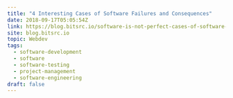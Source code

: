```yaml
---
title: "4 Interesting Cases of Software Failures and Consequences"
date: 2018-09-17T05:05:54Z
link: https://blog.bitsrc.io/software-is-not-perfect-cases-of-software-failure-and-their-consequences-f5fec39c038f?source=rss----5c2fdf847f4a---4
site: blog.bitsrc.io
topic: Webdev
tags:
  - software-development
  - software
  - software-testing
  - project-management
  - software-engineering
draft: false
---
```

